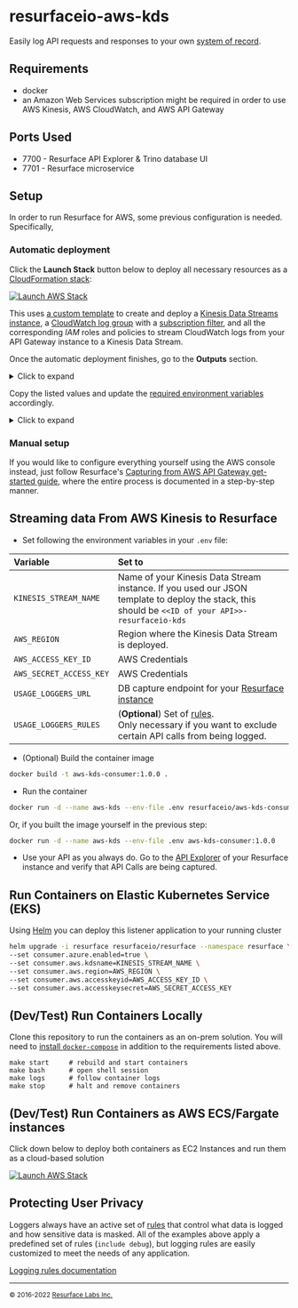 # resurfaceio-aws-kds
Easily log API requests and responses to your own [system of record](https://resurface.io/).

## Requirements

* docker
* an Amazon Web Services subscription might be required in order to use AWS Kinesis, AWS CloudWatch, and AWS API Gateway

## Ports Used

* 7700 - Resurface API Explorer & Trino database UI
* 7701 - Resurface microservice

## Setup

In order to run Resurface for AWS, some previous configuration is needed. Specifically, 

### Automatic deployment
Click the **Launch Stack** button below to deploy all necessary resources as a [CloudFormation stack](https://docs.aws.amazon.com/AWSCloudFormation/latest/UserGuide/stacks.html):

[![Launch AWS Stack](https://s3.amazonaws.com/cloudformation-examples/cloudformation-launch-stack.png)](https://console.aws.amazon.com/cloudformation/home#/stacks/create/review?stackName=resurface-api-gateway&templateURL=https%3A%2F%2Fresurfacetemplates.s3.us-west-2.amazonaws.com%2Flogger-kinesis-stack.json)

This uses [a custom template](https://github.com/resurfaceio/iac-templates/blob/master/aws/logger-kinesis-stack.json) to create and deploy a [Kinesis Data Streams instance](https://docs.aws.amazon.com/streams/latest/dev/introduction.html), a [CloudWatch log group](https://docs.aws.amazon.com/AmazonCloudWatch/latest/logs/Working-with-log-groups-and-streams.html) with a [subscription filter](https://docs.aws.amazon.com/AmazonCloudWatch/latest/logs/SubscriptionFilters.html), and all the corresponding _IAM_ roles and policies to stream CloudWatch logs from your API Gateway instance to a Kinesis Data Stream.

Once the automatic deployment finishes, go to the **Outputs** section.
<details>
  <summary> Click to expand</summary>
  
  ![image]()
</details>

Copy the listed values and update the [required environment variables](#logging-from-aws-kinesis) accordingly.
<details>
  <summary>Click to expand</summary>
  
  ![image]()
</details>


### Manual setup

If you would like to configure everything yourself using the AWS console instead, just follow Resurface's [Capturing from AWS API Gateway get-started guide](https://resurface.io/aws-get-started#manual-setup), where the entire process is documented in a step-by-step manner.

<a name="logging-from-aws-kinesis"/>

## Streaming data From AWS Kinesis to Resurface

- Set following the environment variables in your `.env` file:

| Variable | Set to |
|:---------|:-------|
|`KINESIS_STREAM_NAME`|Name of your Kinesis Data Stream instance. If you used our JSON template to deploy the stack, this should be `<<ID of your API>>-resurfaceio-kds`|
|`AWS_REGION`|Region where the Kinesis Data Stream is deployed.|
|`AWS_ACCESS_KEY_ID`|AWS Credentials|
|`AWS_SECRET_ACCESS_KEY`|AWS Credentials|
|`USAGE_LOGGERS_URL`|DB capture endpoint for your [Resurface instance](https://resurface.io/installation)|
|`USAGE_LOGGERS_RULES`|(**Optional**) Set of [rules](#protecting-user-privacy).<br />Only necessary if you want to exclude certain API calls from being logged.|

- (Optional) Build the container image

```bash
docker build -t aws-kds-consumer:1.0.0 .
```

- Run the container

```bash
docker run -d --name aws-kds --env-file .env resurfaceio/aws-kds-consumer:1.0.0
```

Or, if you built the image yourself in the previous step:

```bash
docker run -d --name aws-kds --env-file .env aws-kds-consumer:1.0.0
```

- Use your API as you always do. Go to the [API Explorer](https://resurface.io/docs#api-explorer) of your Resurface instance and verify that API Calls are being captured.

<a name="run-on-eks"/>

## Run Containers on Elastic Kubernetes Service (EKS)

Using [Helm](https://helm.sh/) you can deploy this listener application to your running cluster

```bash
helm upgrade -i resurface resurfaceio/resurface --namespace resurface \
--set consumer.azure.enabled=true \
--set consumer.aws.kdsname=KINESIS_STREAM_NAME \
--set consumer.aws.region=AWS_REGION \
--set consumer.aws.accesskeyid=AWS_ACCESS_KEY_ID \
--set consumer.aws.accesskeysecret=AWS_SECRET_ACCESS_KEY
```

<a name="run-locally"/>

## (Dev/Test) Run Containers Locally

Clone this repository to run the containers as an on-prem solution.
You will need to [install `docker-compose`](https://docs.docker.com/compose/install/) in addition to the requirements listed above.

```
make start     # rebuild and start containers
make bash      # open shell session
make logs      # follow container logs
make stop      # halt and remove containers
```

<a name="run-on-aws"/>

## (Dev/Test) Run Containers as AWS ECS/Fargate instances

Click down below to deploy both containers as EC2 Instances and run them as a cloud-based solution

[![Launch AWS Stack](https://s3.amazonaws.com/cloudformation-examples/cloudformation-launch-stack.png)]()

<a name="privacy"/>

## Protecting User Privacy

Loggers always have an active set of <a href="https://resurface.io/rules.html">rules</a> that control what data is logged
and how sensitive data is masked. All of the examples above apply a predefined set of rules (`include debug`),
but logging rules are easily customized to meet the needs of any application.

<a href="https://resurface.io/rules.html">Logging rules documentation</a>

---
<small>&copy; 2016-2022 <a href="https://resurface.io">Resurface Labs Inc.</a></small>
